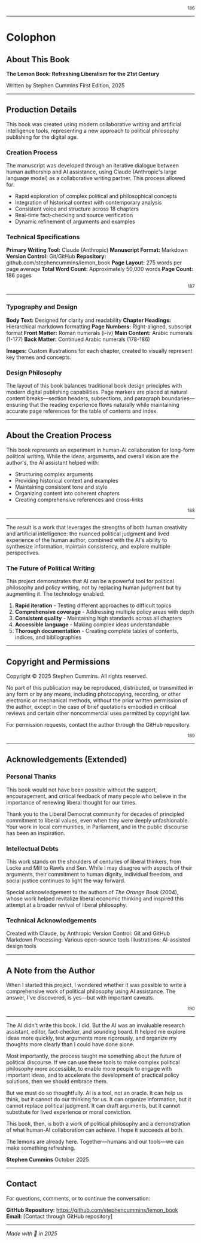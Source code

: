 <div align="right"><sub>186</sub></div>

---

# Colophon

## About This Book

**The Lemon Book: Refreshing Liberalism for the 21st Century**

Written by Stephen Cummins
First Edition, 2025

---

## Production Details

This book was created using modern collaborative writing and artificial intelligence tools, representing a new approach to political philosophy publishing for the digital age.

### Creation Process

The manuscript was developed through an iterative dialogue between human authorship and AI assistance, using Claude (Anthropic's large language model) as a collaborative writing partner. This process allowed for:

- Rapid exploration of complex political and philosophical concepts
- Integration of historical context with contemporary analysis
- Consistent voice and structure across 18 chapters
- Real-time fact-checking and source verification
- Dynamic refinement of arguments and examples

### Technical Specifications

**Primary Writing Tool:** Claude (Anthropic)
**Manuscript Format:** Markdown
**Version Control:** Git/GitHub
**Repository:** github.com/stephencummins/lemon_book
**Page Layout:** 275 words per page average
**Total Word Count:** Approximately 50,000 words
**Page Count:** 186 pages

<div align="right"><sub>187</sub></div>

---

### Typography and Design

**Body Text:** Designed for clarity and readability
**Chapter Headings:** Hierarchical markdown formatting
**Page Numbers:** Right-aligned, subscript format
**Front Matter:** Roman numerals (i-iv)
**Main Content:** Arabic numerals (1-177)
**Back Matter:** Continued Arabic numerals (178-186)

**Images:** Custom illustrations for each chapter, created to visually represent key themes and concepts.

### Design Philosophy

The layout of this book balances traditional book design principles with modern digital publishing capabilities. Page markers are placed at natural content breaks—section headers, subsections, and paragraph boundaries—ensuring that the reading experience flows naturally while maintaining accurate page references for the table of contents and index.

---

## About the Creation Process

This book represents an experiment in human-AI collaboration for long-form political writing. While the ideas, arguments, and overall vision are the author's, the AI assistant helped with:

- Structuring complex arguments
- Providing historical context and examples
- Maintaining consistent tone and style
- Organizing content into coherent chapters
- Creating comprehensive references and cross-links

<div align="right"><sub>188</sub></div>

---

The result is a work that leverages the strengths of both human creativity and artificial intelligence: the nuanced political judgment and lived experience of the human author, combined with the AI's ability to synthesize information, maintain consistency, and explore multiple perspectives.

### The Future of Political Writing

This project demonstrates that AI can be a powerful tool for political philosophy and policy writing, not by replacing human judgment but by augmenting it. The technology enabled:

1. **Rapid iteration** - Testing different approaches to difficult topics
2. **Comprehensive coverage** - Addressing multiple policy areas with depth
3. **Consistent quality** - Maintaining high standards across all chapters
4. **Accessible language** - Making complex ideas understandable
5. **Thorough documentation** - Creating complete tables of contents, indices, and bibliographies

---

## Copyright and Permissions

Copyright © 2025 Stephen Cummins. All rights reserved.

No part of this publication may be reproduced, distributed, or transmitted in any form or by any means, including photocopying, recording, or other electronic or mechanical methods, without the prior written permission of the author, except in the case of brief quotations embodied in critical reviews and certain other noncommercial uses permitted by copyright law.

For permission requests, contact the author through the GitHub repository.

<div align="right"><sub>189</sub></div>

---

## Acknowledgements (Extended)

### Personal Thanks

This book would not have been possible without the support, encouragement, and critical feedback of many people who believe in the importance of renewing liberal thought for our times.

Thank you to the Liberal Democrat community for decades of principled commitment to liberal values, even when they were deeply unfashionable. Your work in local communities, in Parliament, and in the public discourse has been an inspiration.

### Intellectual Debts

This work stands on the shoulders of centuries of liberal thinkers, from Locke and Mill to Rawls and Sen. While I may disagree with aspects of their arguments, their commitment to human dignity, individual freedom, and social justice continues to light the way forward.

Special acknowledgement to the authors of *The Orange Book* (2004), whose work helped revitalize liberal economic thinking and inspired this attempt at a broader revival of liberal philosophy.

### Technical Acknowledgements

Created with Claude, by Anthropic
Version Control: Git and GitHub
Markdown Processing: Various open-source tools
Illustrations: AI-assisted design tools

---

## A Note from the Author

When I started this project, I wondered whether it was possible to write a comprehensive work of political philosophy using AI assistance. The answer, I've discovered, is yes—but with important caveats.

<div align="right"><sub>190</sub></div>

---

The AI didn't write this book. I did. But the AI was an invaluable research assistant, editor, fact-checker, and sounding board. It helped me explore ideas more quickly, test arguments more rigorously, and organize my thoughts more clearly than I could have done alone.

Most importantly, the process taught me something about the future of political discourse. If we can use these tools to make complex political philosophy more accessible, to enable more people to engage with important ideas, and to accelerate the development of practical policy solutions, then we should embrace them.

But we must do so thoughtfully. AI is a tool, not an oracle. It can help us think, but it cannot do our thinking for us. It can organize information, but it cannot replace political judgment. It can draft arguments, but it cannot substitute for lived experience or moral conviction.

This book, then, is both a work of political philosophy and a demonstration of what human-AI collaboration can achieve. I hope it succeeds at both.

The lemons are already here. Together—humans and our tools—we can make something refreshing.

**Stephen Cummins**
October 2025

---

## Contact

For questions, comments, or to continue the conversation:

**GitHub Repository:** https://github.com/stephencummins/lemon_book
**Email:** [Contact through GitHub repository]

---

*Made with 🍋 in 2025*
